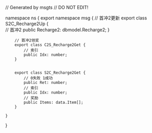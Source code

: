 // Generated by msgts
// DO NOT EDIT!

namespace ns {
	export namespace msg {
		// 首冲2更新
		export class S2C_Recharge2Up {	
			// 首冲2
			public Recharge2: dbmodel.Recharge2; 
		}
		
		// 首冲2领奖
		export class C2S_Recharge2Get {	
			// 索引
			public Idx: number; 
		}
		
		
		export class S2C_Recharge2Get {	
			// 0失败 1成功
			public Ret: number; 
			// 索引
			public Idx: number; 
			// 奖励
			public Items: data.Item[]; 
		}
		
	}
}

